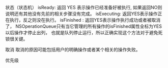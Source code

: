 状态（状态机）
isReady: 返回 YES 表示操作已经准备好被执行, 如果返回NO则说明还有其他没有先前的相关步骤没有完成。
isExecuting: 返回YES表示操作正在执行，反之则没在执行。
isFinished : 返回YES表示操作执行成功或者被取消了，
NSOperationQueue只有当它管理的所有操作的isFinished属性全标为YES以后操作才停止出列，
也就是队列停止运行，所以正确实现这个方法对于避免死锁很关键。

取消  取消的原因可能包括用户的明确操作或者某个相关的操作失败。

优先级